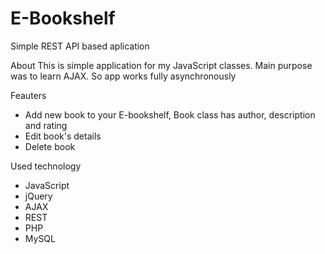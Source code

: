 # E-Bookshelf

Simple REST API based aplication


About
This is simple application for my JavaScript classes. Main purpose was to learn AJAX. So app works fully asynchronously 

Feauters
* Add new book to your E-bookshelf, Book class has author, description and rating
* Edit book's details 
* Delete book 

Used technology
* JavaScript
* jQuery
* AJAX
* REST 
* PHP
* MySQL




